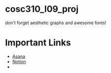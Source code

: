 # cosc310_l09_proj

don't forget aesthetic graphs and awesome fonts!

# Important Links
- [Asana](https://app.asana.com/0/1203173191116974/1203173191116989)
- [Notion](https://www.notion.so/COSC-310-Assignment-2-a1231444458d490299fdbc667d925fc4)
- 
